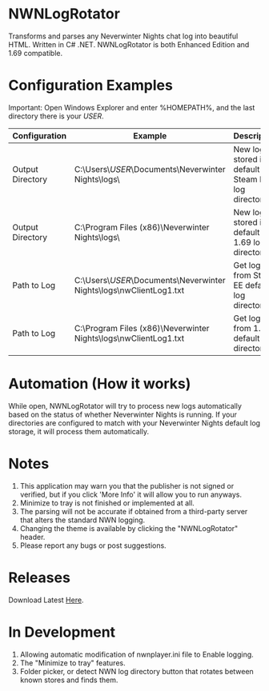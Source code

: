 # NWNLogRotator
Transforms and parses any Neverwinter Nights chat log into beautiful HTML. Written in C# .NET. NWNLogRotator is both Enhanced Edition and 1.69 compatible.

# Configuration Examples
Important: Open Windows Explorer and enter %HOMEPATH%, and the last directory there is your _USER_.
  
| Configuration  | Example | Description |
| ------------- | ------------- | ------------- |
| Output Directory | C:\Users\\_USER_\Documents\Neverwinter Nights\logs\ | New logs stored in default Steam EE log directory |
| Output Directory | C:\Program Files (x86)\Neverwinter Nights\logs\ | New logs stored in default 1.69 log directory |
| Path to Log | C:\Users\\_USER_\Documents\Neverwinter Nights\logs\nwClientLog1.txt | Get log from Steam EE default log directory |
| Path to Log | C:\Program Files (x86)\Neverwinter Nights\logs\nwClientLog1.txt | Get log from 1.69 default log directory |

# Automation (How it works)
While open, NWNLogRotator will try to process new logs automatically based on the status of whether Neverwinter Nights is running. If your directories are configured to match with your Neverwinter Nights default log storage, it will process them automatically.

# Notes
1) This application may warn you that the publisher is not signed or verified, but if you click 'More Info' it will allow you to run anyways.
2) Minimize to tray is not finished or implemented at all.
3) The parsing will not be accurate if obtained from a third-party server that alters the standard NWN logging.
4) Changing the theme is available by clicking the "NWNLogRotator" header.
5) Please report any bugs or post suggestions. 

# Releases
Download Latest <a href="https://github.com/ravenmyst/NWNLogRotator/releases">Here</a>.

# In Development
1) Allowing automatic modification of nwnplayer.ini file to Enable logging.
2) The "Minimize to tray" features.
3) Folder picker, or detect NWN log directory button that rotates between known stores and finds them.
